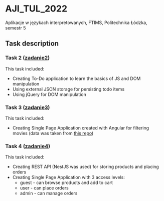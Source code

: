 # AJI_TUL_2022
Aplikacje w językach interpretowanych, FTIMS, Politechnika Łódzka, semestr 5

## Task description

### Task 2 ([zadanie2](zadanie2))

This task included:
- Creating To-Do application to learn the basics of JS and DOM manipulation
- Using external JSON storage for persisting todo items
- Using jQuery for DOM manipulation

### Task 3 ([zadanie3](zadanie3))

This task included:
- Creating Single Page Application created with Angular for filtering movies (data was taken from [this repo](https://github.com/prust/wikipedia-movie-data))

### Task 4 ([zadanie4](zadanie4))

This task included:
- Creating REST API (NestJS was used) for storing products and placing orders
- Creating Single Page Application with 3 access levels:
  - guest - can browse products and add to cart
  - user - can place orders
  - admin - can manage orders
